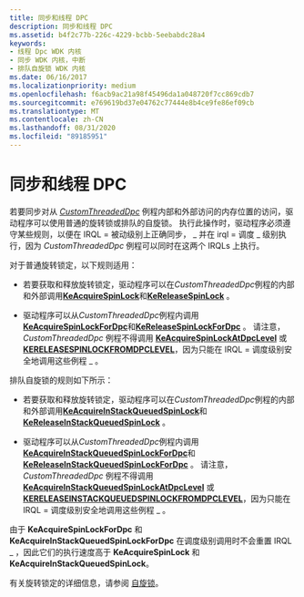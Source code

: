 ```yaml
---
title: 同步和线程 DPC
description: 同步和线程 DPC
ms.assetid: b4f2c77b-226c-4229-bcbb-5eebabdc28a4
keywords:
- 线程 Dpc WDK 内核
- 同步 WDK 内核，中断
- 排队自旋锁 WDK 内核
ms.date: 06/16/2017
ms.localizationpriority: medium
ms.openlocfilehash: f6acb9ac21a98f45496da1a048720f7cc869cdb7
ms.sourcegitcommit: e769619bd37e04762c77444e8b4ce9fe86ef09cb
ms.translationtype: MT
ms.contentlocale: zh-CN
ms.lasthandoff: 08/31/2020
ms.locfileid: "89185951"
---
```

# <a name="synchronization-and-threaded-dpcs"></a>同步和线程 DPC





若要同步对从 [*CustomThreadedDpc*](https://msdn.microsoft.com/library/windows/hardware/ff542976) 例程内部和外部访问的内存位置的访问，驱动程序可以使用普通的旋转锁或排队的自旋锁。 执行此操作时，驱动程序必须遵守某些规则，以便在 IRQL = 被动级别上正确同步， \_ 并在 irql = 调度 \_ 级别执行，因为 *CustomThreadedDpc* 例程可以同时在这两个 IRQLs 上执行。

对于普通旋转锁定，以下规则适用：

-   若要获取和释放旋转锁定，驱动程序可以在*CustomThreadedDpc*例程的内部和外部调用[**KeAcquireSpinLock**](/windows-hardware/drivers/ddi/wdm/nf-wdm-keacquirespinlock)和[**KeReleaseSpinLock**](/windows-hardware/drivers/ddi/wdm/nf-wdm-kereleasespinlock) 。

-   驱动程序可以从*CustomThreadedDpc*例程内调用[**KeAcquireSpinLockForDpc**](/previous-versions/windows/hardware/drivers/ff551923(v=vs.85))和[**KeReleaseSpinLockForDpc**](/windows-hardware/drivers/ddi/wdm/nf-wdm-kereleasespinlockfordpc) 。 请注意， *CustomThreadedDpc* 例程不得调用 [**KeAcquireSpinLockAtDpcLevel**](/windows-hardware/drivers/ddi/wdm/nf-wdm-keacquirespinlockatdpclevel) 或 [**KERELEASESPINLOCKFROMDPCLEVEL**](/windows-hardware/drivers/ddi/wdm/nf-wdm-kereleasespinlockfromdpclevel)，因为只能在 IRQL = 调度级别安全地调用这些例程 \_ 。

排队自旋锁的规则如下所示：

-   若要获取和释放旋转锁定，驱动程序可以在*CustomThreadedDpc*例程的内部和外部调用[**KeAcquireInStackQueuedSpinLock**](/previous-versions/windows/hardware/drivers/ff551899(v=vs.85))和[**KeReleaseInStackQueuedSpinLock**](/windows-hardware/drivers/ddi/wdm/nf-wdm-kereleaseinstackqueuedspinlock) 。

-   驱动程序可以从*CustomThreadedDpc*例程内调用[**KeAcquireInStackQueuedSpinLockForDpc**](/previous-versions/windows/hardware/drivers/ff551912(v=vs.85))和[**KeReleaseInStackQueuedSpinLockForDpc**](/windows-hardware/drivers/ddi/wdm/nf-wdm-kereleaseinstackqueuedspinlockfordpc) 。 请注意， *CustomThreadedDpc* 例程不得调用 [**KeAcquireInStackQueuedSpinLockAtDpcLevel**](/previous-versions/windows/hardware/drivers/ff551908(v=vs.85)) 或 [**KERELEASEINSTACKQUEUEDSPINLOCKFROMDPCLEVEL**](/windows-hardware/drivers/ddi/wdm/nf-wdm-kereleaseinstackqueuedspinlockfromdpclevel)，因为只能在 IRQL = 调度级别安全地调用这些例程 \_ 。

由于 **KeAcquireSpinLockForDpc** 和 **KeAcquireInStackQueuedSpinLockForDpc** 在调度级别调用时不会重置 IRQL \_ ，因此它们的执行速度高于 **KeAcquireSpinLock** 和 **KeAcquireInStackQueuedSpinLock**。

有关旋转锁定的详细信息，请参阅 [自旋锁](./introduction-to-spin-locks.md)。

 


